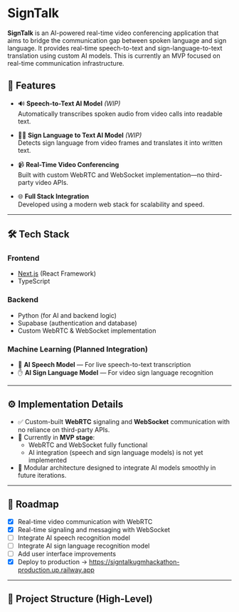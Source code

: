 # SignTalk

**SignTalk** is an AI-powered real-time video conferencing application that aims to bridge the communication gap between spoken language and sign language. It provides real-time speech-to-text and sign-language-to-text translation using custom AI models. This is currently an MVP focused on real-time communication infrastructure.

## 🚀 Features

- 🔊 **Speech-to-Text AI Model** *(WIP)*  
  Automatically transcribes spoken audio from video calls into readable text.

- 🧏‍♂️ **Sign Language to Text AI Model** *(WIP)*  
  Detects sign language from video frames and translates it into written text.

- 📹 **Real-Time Video Conferencing**  
  Built with custom WebRTC and WebSocket implementation—no third-party video APIs.

- 🌐 **Full Stack Integration**  
  Developed using a modern web stack for scalability and speed.

---

## 🛠 Tech Stack

### Frontend
- [Next.js](https://nextjs.org/) (React Framework)
- TypeScript

### Backend
- Python (for AI and backend logic)
- Supabase (authentication and database)
- Custom WebRTC & WebSocket implementation

### Machine Learning (Planned Integration)
- 🧠 **AI Speech Model** — For live speech-to-text transcription
- ✋ **AI Sign Language Model** — For video sign language recognition

---

## ⚙️ Implementation Details

- ✅ Custom-built **WebRTC** signaling and **WebSocket** communication with no reliance on third-party APIs.
- 🧪 Currently in **MVP stage**:  
  - WebRTC and WebSocket fully functional  
  - AI integration (speech and sign language models) is not yet implemented  
- 🧱 Modular architecture designed to integrate AI models smoothly in future iterations.

---

## 📌 Roadmap

- [x] Real-time video communication with WebRTC
- [x] Real-time signaling and messaging with WebSocket
- [ ] Integrate AI speech recognition model
- [ ] Integrate AI sign language recognition model
- [ ] Add user interface improvements
- [x] Deploy to production -> https://signtalkugmhackathon-production.up.railway.app

---

## 📂 Project Structure (High-Level)

